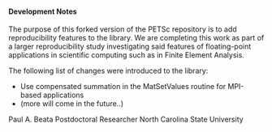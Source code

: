 #### Development Notes

The purpose of this forked version of the PETSc repository is to add reproducibility features to the library. We are completing this work as part of a larger reproducibility study investigating said features of floating-point applications in scientific computing such as in Finite Element Analysis.

The following list of changes were introduced to the library:
- Use compensated summation in the MatSetValues routine for MPI-based applications
- (more will come in the future..)

Paul A. Beata
Postdoctoral Researcher
North Carolina State University
